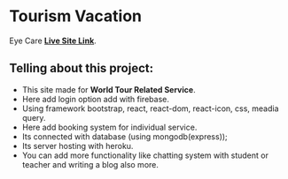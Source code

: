 # Tourism Vacation

Eye Care [**Live Site Link**](https://tourism-vacation.netlify.app/).

## Telling about this project:
* This site made for **World Tour Related Service**.
* Here add login option add with firebase.
* Using framework bootstrap, react, react-dom, react-icon, css, meadia query.
* Here add booking system for individual service.
* Its connected with database (using mongodb(express));
* Its server hosting with heroku.
* You can add more functionality like chatting system with student or teacher and writing a blog also more.
